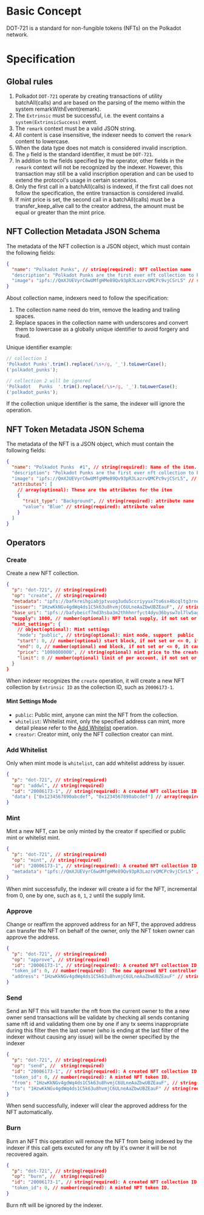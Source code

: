 # Basic Concept

DOT-721 is a standard for non-fungible tokens (NFTs) on the Polkadot network.

# Specification

## Global rules

1. Polkadot `DOT-721` operate by creating transactions of utility batchAll(calls) and are based on the parsing of the memo within the system remarkWithEvent(remark).
2. The `Extrinsic` must be successful, i.e. the event contains a `system(ExtrinsicSuccess)` event.
3. The `remark` context must be a valid JSON string.
4. All content is case insensitive, the indexer needs to convert the `remark` content to lowercase.
5. When the data type does not match is considered invalid inscription.
6. The `p` field is the standard identifier, it must be `DOT-721`.
7. In addition to the fields specified by the operator, other fields in the `remark` context will not be recognized by the indexer. However, this transaction may still be a valid inscription operation and can be used to extend the protocol's usage in certain scenarios.
8. Only the first call in a batchAll(calls) is indexed, if the first call does not follow the specification, the entire transaction is considered invalid.
9. If mint price is set, the second call in a batchAll(calls) must be a transfer_keep_alive call to the creator address, the amount must be equal or greater than the mint price.

## NFT Collection Metadata JSON Schema

The metadata of the NFT collection is a JSON object, which must contain the following fields:

```json
{
  "name": "Polkadot Punks", // string(required): NFT collection name
  "description": "Polkadot Punks are the first ever nft collection to be Minted on Polkadot Network over 10,000 items will be minted in the collection", // string(optional): A human-readable description of the item.Markdown is supported.
  "image": "ipfs://QmXJUEVyrC6wUMfgHMe89Qv93pR3LazrvQMCPc9vjCSrL5" // string(required): NFT collection image URI, it can be IPFS URI or HTTP(s) URL
}
```

About collection name, indexers need to follow the specification:

1. The collection name need do trim, remove the leading and trailing spaces.
2. Replace spaces in the collection name with underscores and convert them to lowercase as a globally unique identifier to avoid forgery and fraud.

Unique identifier example:

```js
// collection 1
'Polkadot Punks'.trim().replace(/\s+/g, '_').toLowerCase();
('polkadot_punks');

// collection 2 will be ignored
'Polkadot   Punks  '.trim().replace(/\s+/g, '_').toLowerCase();
('polkadot_punks');
```

If the collection unique identifier is the same, the indexer will ignore the operation.

## NFT Token Metadata JSON Schema

The metadata of the NFT is a JSON object, which must contain the following fields:

```json
{
  "name": "Polkadot Punks  #1", // string(required): Name of the item.
  "description": "Polkadot Punks are the first ever nft collection to be Minted on Polkadot Network over 10,000 items will be minted in the collection", // string(optional): A human-readable description of the item. Markdown is supported.
  "image": "ipfs://QmXJUEVyrC6wUMfgHMe89Qv93pR3LazrvQMCPc9vjCSrL5", // string(required): NFT image URI, it can be IPFS URI or HTTP(s) URL
  "attributes": [
    // array(optional): These are the attributes for the item
    {
      "trait_type": "Background", // string(required): attribute name
      "value": "Blue" // string(required): attribute value
    }
  ]
}
```

## Operators

### Create

Create a new NFT collection.

```json
{
  "p": "dot-721", // string(required)
  "op": "create", // string(required)
  "metadata": "ipfs://bafkreihgiabjptvuog3udu5ccriyyux7to6sx4bcqltg3rneuk3qvkmppq", // string(required): metadata URI, follow the NFT Collection Metadata JSON Schema
  "issuer": "1HzwKkNGv4gdWq4ds1C5k63u8hvmjC6ULneAaZbwUBZEauF", // string(optional): issuer address, if not set, it is the same as the sender, the account format need follow the SS58 account format
  "base_uri": "ipfs://bafybeicf7md3hsba3m2thhhnrfyct4dyu36bysw7ol7lw5agopf5vbxeqe", // string(required): base uri for the nft content, it can be IPFS URI or HTTP(s) URL, it will be used to generate the nft uri such as `${base_uri}${token_id}.json`
  "supply": 1000, // number(optional): NFT total supply, if not set or <= 0, it can be minted without limit
  "mint_settings": {
    // object(optional): Mint settings
    "mode": "public", // string(optional): mint mode, support  public | whitelist | creator, default is public
    "start": 0, // number(optional) start block, if not set or <= 0, it can be minted immediately
    "end": 0, // number(optional) end block, if not set or <= 0, it can be minted forever
    "price": "1000000000", // string(optional) mint price to the creator, Planck unit, if not set or <= 0, it can be free mint
    "limit": 0 // number(optional) limit of per account, if not set or <= 0, it can be minted without limit
  }
}
```

When indexer recognizes the `create` operation, it will create a new NFT collection by `Extrinsic ID` as the collection ID, such as `20006173-1`.

#### Mint Settings Mode

- `public`: Public mint, anyone can mint the NFT from the collection.
- `whitelist`: Whitelist mint, only the specified address can mint, more detail please refer to the [Add Whitelist](#add-whitelist) operation.
- `creator`: Creator mint, only the NFT collection creator can mint.

### Add Whitelist

Only when mint mode is `whitelist`, can add whitelist address by issuer.

```json
{
  "p": "dot-721", // string(required)
  "op": "addwl", // string(required)
  "id": "20006173-1", // string(required): A created NFT collection ID
  "data": ["0x1234567890abcdef", "0x1234567890abcdef"] // array(required): whitelist address
}
```

### Mint

Mint a new NFT, can be only minted by the creator if specified or public mint or whitelist mint.

```json
{
  "p": "dot-721", // string(required)
  "op": "mint", // string(required)
  "id": "20006173-1", // string(required): A created NFT collection ID
  "metadata": "ipfs://QmXJUEVyrC6wUMfgHMe89Qv93pR3LazrvQMCPc9vjCSrL5" // string(optional): metadata URI, follow the NFT Token Metadata JSON Schema, only when mint mode is `creator` need to set
}
```

When mint successfully, the indexer will create a id for the NFT, incremental from 0, one by one, such as `0`, `1`, `2` until the supply limit.

### Approve

Change or reaffirm the approved address for an NFT, the approved address can transfer the NFT on behalf of the owner, only the NFT token owner can approve the address.

```json
{
  "p": "dot-721", // string(required)
  "op": "approve", // string(required)
  "id": "20006173-1", // string(required): A created NFT collection ID
  "token_id": 0, // number(required):  The new approved NFT controller
  "address": "1HzwKkNGv4gdWq4ds1C5k63u8hvmjC6ULneAaZbwUBZEauF" // string(optional): The new approved NFT controller, if not set, clear the approved address
}
```

### Send

Send an NFT this will transfer the nft from the current owner to the a new owner send transactions will be validate by checking all sends contaning same nft id and validating them one by one if any tx seems inappropriate during this filter then the last owner (who is ending at the last filter of the indexer without causing any issue) will be the owner specified by the indexer

```JSON
{
  "p": "dot-721", // string(required)
  "op": "send", //  string(required)
  "id": "20006173-1", // string(required): A created NFT collection ID
  "token_id": 0, // number(required): A minted NFT token ID.
  "from": "1HzwKkNGv4gdWq4ds1C5k63u8hvmjC6ULneAaZbwUBZEauF", // string(required): The current owner of the NFT
  "to": "1HzwKkNGv4gdWq4ds1C5k63u8hvmjC6ULneAaZbwUBZEauF" // string(required): receiver address must be chain specified if you send to a wrong address who doesn't have existential balance or a wrong address then nft will be burned for ever or transaction will fail or may be recoreded but not fully received in case of nft sent to right chain address but without considering existential balance then it can be received once the receiver makes the account alive never send nft without a keep alive check in marketplace or without verifying the chain destination address
}

```

When send successfully, indexer will clear the approved address for the NFT automatically.

### Burn

Burn an NFT this operation will remove the NFT from being indexed by the indexer if this call gets excuted for any nft by it's owner it will be not recovered again.

```JSON
{
  "p": "dot-721", // string(required)
  "op": "burn", //  string(required)
  "id": "20006173-1", // string(required): A created NFT collection ID
  "token_id": 0, // number(required): A minted NFT token ID.
}
```

Burn nft will be ignored by the indexer.
